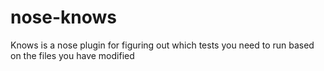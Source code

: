 nose-knows
==========

Knows is a nose plugin for figuring out which tests you need to run based on the files you have modified